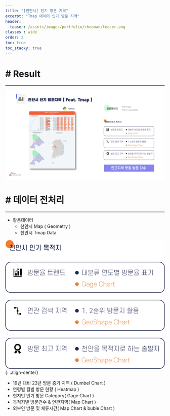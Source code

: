 ```yaml
---
title: "[천안시] 인기 방문 지역"
excerpt: "Tmap 데이터 인기 방문 지역"
header:
  teaser: /assets/images/portfolio/cheonan/teaser.png
classes : wide
order: 2
toc: true
toc_stacky: true
---
```


# # Result
---

![result](/assets/images/portfolio/cheonan/result.png)  

# # 데이터 전처리
---
* 활용데이터   
    * 천안시 Map ( Geometry )
    * 천안시 Tmap Data

![merge](/assets/images/portfolio/cheonan/explain.png){: .align-center}

* 19년 대비 23년 방문 증가 지역 ( Dumbel Chart )
* 연령별 월별 방문 현황 ( Heatmap )
* 현지인 인기 방문 Category( Gage Chart )
* 목적지별 방문건수 & 연관지역( Map Chart )
* 외부인 방문 및 체류시간( Map Chart & buble Chart )